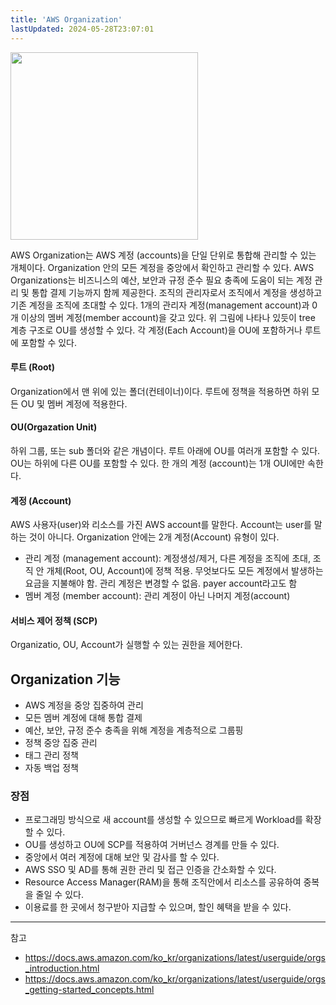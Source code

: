```yaml
---
title: 'AWS Organization'
lastUpdated: 2024-05-28T23:07:01
---
```


<img src="https://github.com/rlaisqls/TIL/assets/81006587/15c7a0f8-26ba-434f-9f6e-de608dd0215f" style="height: 300px"/>

AWS Organization는 AWS 계정 (accounts)을 단일 단위로 통합해 관리할 수 있는 개체이다. Organization 안의 모든 계정을 중앙에서 확인하고 관리할 수 있다. AWS Organizations는 비즈니스의 예산, 보안과 규정 준수 필요 충족에 도움이 되는 계정 관리 및 통합 결제 기능까지 함께 제공한다. 조직의 관리자로서 조직에서 계정을 생성하고 기존 계정을 조직에 초대할 수 있다. 1개의 관리자 계정(management account)과 0개 이상의 멤버 계정(member account)을 갖고 있다. 위 그림에 나타나 있듯이 tree 계층 구조로 OU를 생성할 수 있다. 각 계정(Each Account)을 OU에 포함하거나 루트에 포함할 수 있다. 

#### 루트 (Root)

Organization에서 맨 위에 있는 폴더(컨테이너)이다. 루트에 정책을 적용하면 하위 모든 OU 및 멤버 계정에 적용한다. 

#### OU(Orgazation Unit)

하위 그룹, 또는 sub 폴더와 같은 개념이다. 루트 아래에 OU를 여러개 포함할 수 있다. OU는 하위에 다른 OU를 포함할 수 있다. 한 개의 계정 (account)는 1개 OUI에만 속한다. 

#### 계정 (Account)

AWS 사용자(user)와 리소스를 가진 AWS account를 말한다. Account는 user를 말하는 것이 아니다. Organization 안에는 2개 계정(Account) 유형이 있다.

- 관리 계정 (management account): 계정생성/제거, 다른 계정을 조직에 초대, 조직 안 개체(Root, OU, Account)에 정책 적용. 무엇보다도 모든 계정에서 발생하는 요금을 지불해야 함. 관리 계정은 변경할 수 없음. payer account라고도 함
- 멤버 계정 (member account): 관리 계정이 아닌 나머지 계정(account)

#### 서비스 제어 정책 (SCP)

Organizatio, OU, Account가 실행할 수 있는 권한을 제어한다. 

## Organization 기능

- AWS 계정을 중앙 집중하여 관리
- 모든 멤버 계정에 대해 통합 결제
- 예산, 보안, 규정 준수 충족을 위해 계정을 계층적으로 그룹핑
- 정책 중앙 집중 관리
- 태그 관리 정책
- 자동 백업 정책

### 장점
- 프로그래밍 방식으로 새 account를 생성할 수 있으므로 빠르게 Workload를 확장할 수 있다. 
- OU를 생성하고 OU에 SCP를 적용하여 거버넌스 경계를 만들 수 있다. 
- 중앙에서 여러 계정에 대해 보안 및 감사를 할 수 있다. 
- AWS SSO 및 AD를 통해 권한 관리 및 접근 인증을 간소화할 수 있다. 
- Resource Access Manager(RAM)을 통해 조직안에서 리소스를 공유하여 중복을 줄일 수 있다. 
- 이용료를 한 곳에서 청구받아 지급할 수 있으며, 할인 혜택을 받을 수 있다. 

---
참고
- https://docs.aws.amazon.com/ko_kr/organizations/latest/userguide/orgs_introduction.html
- https://docs.aws.amazon.com/ko_kr/organizations/latest/userguide/orgs_getting-started_concepts.html